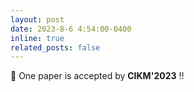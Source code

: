 ```yaml
---
layout: post
date: 2023-8-6 4:54:00-0400
inline: true
related_posts: false
---
```


🎊 One paper is accepted by <b>CIKM'2023</b> !!